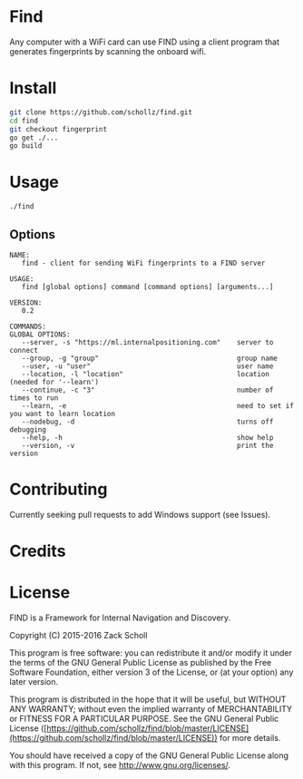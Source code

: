 # Find

Any computer with a WiFi card can use FIND using a client program that generates fingerprints by scanning the onboard wifi.

# Install

```bash
git clone https://github.com/schollz/find.git
cd find
git checkout fingerprint
go get ./...
go build
```

# Usage

```
./find
```

## Options

```
NAME:
   find - client for sending WiFi fingerprints to a FIND server

USAGE:
   find [global options] command [command options] [arguments...]

VERSION:
   0.2

COMMANDS:
GLOBAL OPTIONS:
   --server, -s "https://ml.internalpositioning.com"    server to connect
   --group, -g "group"                                  group name
   --user, -u "user"                                    user name
   --location, -l "location"                            location (needed for '--learn')
   --continue, -c "3"                                   number of times to run
   --learn, -e                                          need to set if you want to learn location
   --nodebug, -d                                        turns off debugging
   --help, -h                                           show help
   --version, -v                                        print the version
```

# Contributing

Currently seeking pull requests to add Windows support (see Issues).

# Credits

# License

FIND is a Framework for Internal Navigation and Discovery.

Copyright (C) 2015-2016 Zack Scholl

This program is free software: you can redistribute it and/or modify
it under the terms of the GNU General Public License as published by
the Free Software Foundation, either version 3 of the License, or
(at your option) any later version.

This program is distributed in the hope that it will be useful,
but WITHOUT ANY WARRANTY; without even the implied warranty of
MERCHANTABILITY or FITNESS FOR A PARTICULAR PURPOSE.  See the
GNU General Public License ([https://github.com/schollz/find/blob/master/LICENSE](https://github.com/schollz/find/blob/master/LICENSE)) for more details.

You should have received a copy of the GNU General Public License
along with this program.  If not, see <http://www.gnu.org/licenses/>.
